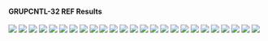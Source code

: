 #### GRUPCNTL-32 REF Results

![](REF/GRUPCNTL-32-Bottom_Hole_Pressure.png)
![](REF/GRUPCNTL-32-Field_Production_Comparison_Plot.png)
![](REF/GRUPCNTL-32-Field_Sales_Gas_Production_Comparison_Plot.png)
![](REF/GRUPCNTL-32-Field_Water_Injection_Comparison_Plot.png)
![](REF/GRUPCNTL-32-Gas_Injection_Volumes.png)
![](REF/GRUPCNTL-32-Group_Gas_Injection.png)
![](REF/GRUPCNTL-32-Group_INJE_Gas_Injection_Comparison_Plot.png)
![](REF/GRUPCNTL-32-Group_INJE_Water_Injection_Comparison_Plot.png)
![](REF/GRUPCNTL-32-Group_PROD_Production_Comparison_Plot.png)
![](REF/GRUPCNTL-32-Group_Water_Injection.png)
![](REF/GRUPCNTL-32-Well_INJ1_Gas_Injection_Comparison_Plot.png)
![](REF/GRUPCNTL-32-Well_INJ1_Water_Injection_Performance.png)
![](REF/GRUPCNTL-32-Well_INJ2_Water_Injection_Performance.png)
![](REF/GRUPCNTL-32-Well_PROD1_Pressure_Comparison_Plot.png)
![](REF/GRUPCNTL-32-Well_PROD1_Production_and_Mode_of_Control_Plot.png)
![](REF/GRUPCNTL-32-Well_PROD1_Production_Performance.png)
![](REF/GRUPCNTL-32-Well_PROD2_Pressure_Comparison_Plot.png)
![](REF/GRUPCNTL-32-Well_PROD2_Production_and_Mode_of_Control_Plot.png)
![](REF/GRUPCNTL-32-Well_PROD2_Production_Performance.png)
![](REF/GRUPCNTL-32-Well_PROD3_Pressure_Comparison_Plot.png)
![](REF/GRUPCNTL-32-Well_PROD3_Production_and_Mode_of_Control_Plot.png)
![](REF/GRUPCNTL-32-Well_PROD3_Production_Performance.png)
![](REF/GRUPCNTL-32-Well_PROD4_Pressure_Comparison_Plot.png)
![](REF/GRUPCNTL-32-Well_PROD4_Production_and_Mode_of_Control_Plot.png)
![](REF/GRUPCNTL-32-Well_PROD4_Production_Performance.png)
